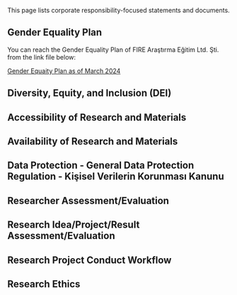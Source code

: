 This page lists corporate responsibility-focused statements and documents.

## Gender Equality Plan

You can reach the Gender Equality Plan of FIRE Araştırma Eğitim Ltd. Şti. from the link file below:

[Gender Equaity Plan as of March 2024](GEP.pdf)

## Diversity, Equity, and Inclusion (DEI)




## Accessibility of Research and Materials




## Availability of Research and Materials




## Data Protection - General Data Protection Regulation - Kişisel Verilerin Korunması Kanunu





## Researcher Assessment/Evaluation




## Research Idea/Project/Result Assessment/Evaluation




## Research Project Conduct Workflow




## Research Ethics
## 

